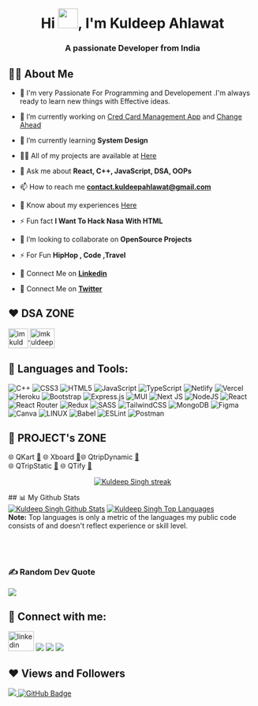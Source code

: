 <h1 align="center">Hi <img src="https://raw.githubusercontent.com/MartinHeinz/MartinHeinz/master/wave.gif" height="40" width="40">, I'm Kuldeep Ahlawat</h1>
<h3 align="center">A passionate Developer from India</h3>



## 🙋‍♂️ About Me

- 🥋 I'm very Passionate For Programming and Developement .I'm always ready to learn new things with Effective ideas.
- 🔭 I’m currently working on [Cred Card Management App](https://cred-card-management-system.vercel.app/) and [Change Ahead](https://www.changeahead.org.uk/)

- 🌱 I’m currently learning **System Design**

- 👨‍💻 All of my projects are available at [Here](https://www.crio.do/learn/portfolio/imkuldeepahlawat/?edit=true)
- 💬 Ask me about **React, C++, JavaScript, DSA, OOPs**

- 📫 How to reach me **contact.kuldeepahlawat@gmail.com**

- 📄 Know about my experiences [Here](https://drive.google.com/file/d/1OpvL7DgYPzTcvtwUVu9-9owsOH8tPxT7/view?usp=drive_link)

- ⚡ Fun fact **I Want To Hack Nasa With HTML**
- 👯 I’m looking to collaborate on **OpenSource Projects**
- ⚡ For Fun **HipHop , Code ,Travel**
- 🔗 Connect Me on [**Linkedin**](https://www.linkedin.com/in/imkuldeepahlawat/)
- 🔗 Connect Me on [**Twitter**](https://twitter.com/ikuldeepahlawat)

## ❤️ DSA ZONE

<p align="left"> 
<a href="https://www.leetcode.com/imkuldeepahlawat" target="blank">
<img align="center" src="https://raw.githubusercontent.com/rahuldkjain/github-profile-readme-generator/master/src/images/icons/Social/leet-code.svg" alt="imkuldeepahlawat" height="40" width="40" />
</a>
<a href="https://auth.geeksforgeeks.org/user/imkuldeepahlawat" target="blank"><img align="center" src="https://raw.githubusercontent.com/rahuldkjain/github-profile-readme-generator/master/src/images/icons/Social/geeks-for-geeks.svg" alt="imkuldeepahlawat" height="40" width="50" /></a>

</p>


## 🚀 Languages and Tools:


![C++](https://img.shields.io/badge/c++-%2300599C.svg?style=for-the-badge&logo=c%2B%2B&logoColor=white) ![CSS3](https://img.shields.io/badge/css3-%231572B6.svg?style=for-the-badge&logo=css3&logoColor=white) ![HTML5](https://img.shields.io/badge/html5-%23E34F26.svg?style=for-the-badge&logo=html5&logoColor=white) ![JavaScript](https://img.shields.io/badge/javascript-%23323330.svg?style=for-the-badge&logo=javascript&logoColor=%23F7DF1E) ![TypeScript](https://img.shields.io/badge/typescript-%23007ACC.svg?style=for-the-badge&logo=typescript&logoColor=white) ![Netlify](https://img.shields.io/badge/netlify-%23000000.svg?style=for-the-badge&logo=netlify&logoColor=#00C7B7) ![Vercel](https://img.shields.io/badge/vercel-%23000000.svg?style=for-the-badge&logo=vercel&logoColor=white) ![Heroku](https://img.shields.io/badge/heroku-%23430098.svg?style=for-the-badge&logo=heroku&logoColor=white) ![Bootstrap](https://img.shields.io/badge/bootstrap-%23563D7C.svg?style=for-the-badge&logo=bootstrap&logoColor=white) ![Express.js](https://img.shields.io/badge/express.js-%23404d59.svg?style=for-the-badge&logo=express&logoColor=%2361DAFB) ![MUI](https://img.shields.io/badge/MUI-%230081CB.svg?style=for-the-badge&logo=material-ui&logoColor=white) ![Next JS](https://img.shields.io/badge/Next-black?style=for-the-badge&logo=next.js&logoColor=white) ![NodeJS](https://img.shields.io/badge/node.js-6DA55F?style=for-the-badge&logo=node.js&logoColor=white) ![React](https://img.shields.io/badge/react-%2320232a.svg?style=for-the-badge&logo=react&logoColor=%2361DAFB) ![React Router](https://img.shields.io/badge/React_Router-CA4245?style=for-the-badge&logo=react-router&logoColor=white) ![Redux](https://img.shields.io/badge/redux-%23593d88.svg?style=for-the-badge&logo=redux&logoColor=white) ![SASS](https://img.shields.io/badge/SASS-hotpink.svg?style=for-the-badge&logo=SASS&logoColor=white) ![TailwindCSS](https://img.shields.io/badge/tailwindcss-%2338B2AC.svg?style=for-the-badge&logo=tailwind-css&logoColor=white) ![MongoDB](https://img.shields.io/badge/MongoDB-%234ea94b.svg?style=for-the-badge&logo=mongodb&logoColor=white) 	![Figma](https://img.shields.io/badge/figma-%23F24E1E.svg?style=for-the-badge&logo=figma&logoColor=white) ![Canva](https://img.shields.io/badge/Canva-%2300C4CC.svg?style=for-the-badge&logo=Canva&logoColor=white) ![LINUX](https://img.shields.io/badge/Linux-FCC624?style=for-the-badge&logo=linux&logoColor=black) ![Babel](https://img.shields.io/badge/Babel-F9DC3e?style=for-the-badge&logo=babel&logoColor=black) ![ESLint](https://img.shields.io/badge/ESLint-4B3263?style=for-the-badge&logo=eslint&logoColor=white) ![Postman](https://img.shields.io/badge/Postman-FF6C37?style=for-the-badge&logo=postman&logoColor=white)


## 📝 PROJECT's ZONE

🌐 QKart [**🔗**](https://qkartfrontendkuldeepahlawat.netlify.app/) 🌐 Xboard [**🔗**](https://newsfeedkuldeepahlawat.netlify.app/)🌐 QtripDynamic [**🔗**](https://kuldeepahlawat-qtripdynamic.netlify.app/) <br>
🌐 QTripStatic [**🔗**](https://imkuldeepahlawat-qtrip.netlify.app/) 
🌐 QTify [**🔗**](https://qtify-kuldeepahlawat.netlify.app//) 

<p align="center">
    <a href="https://https://github.com/imkuldeepahlawat/github-readme-streak-stats">
        <img title="🔥 Get streak stats for your profile at git.io/streak-stats" alt="Kuldeep Singh streak" src="https://github-readme-streak-stats.herokuapp.com/?user=imkuldeepahlawat&theme=black-ice&hide_border=true&stroke=0000&background=060A0CD0"/>
    </a>
</p>
## 📊 My Github Stats

   <br/>
<a href="https://github.com/imkuldeepahlawat/github-readme-stats"><img alt="Kuldeep Singh Github Stats" src="https://github-readme-stats.vercel.app/api?username=imkuldeepahlawat&show_icons=true&count_private=true&theme=react&hide_border=true&bg_color=0D1117" /></a>
  <a href="https://github.com/imkuldeepahlawat/github-readme-stats"><img alt="Kuldeep Singh Top Languages" src="https://github-readme-stats.vercel.app/api/top-langs/?username=imkuldeepahlawat&langs_count=8&count_private=true&layout=compact&theme=react&hide_border=true&bg_color=0D1117" /></a>
  <br/>
  <b>Note:</b> Top languages is only a metric of the languages my public code consists of and doesn't reflect experience or skill level.

<br/>
<br/>

<br/>
<br/>

### ✍️ Random Dev Quote
![](https://quotes-github-readme.vercel.app/api?type=horizontal&theme=radical)

<!-- ## Can You  Save My Contributions From Snake
![](https://github.com/imkuldeepahlawat/imkuldeepahlawat/blob/output/github-contribution-grid-snake.svg) -->

## 📧 Connect with me:

<p align="left">

<a href = "https://www.linkedin.com/in/imkuldeepahlawat/" target="_blank"><img src="https://raw.githubusercontent.com/maurodesouza/profile-readme-generator/master/src/assets/icons/social/linkedin/default.svg" width="52" height="40" alt="linkedin logo"  /></a>
<a href = "#"><img src="https://img.icons8.com/fluent/48/000000/twitter.png"/></a>
<a href = "#"><img src="https://img.icons8.com/fluent/48/000000/instagram-new.png"/></a>
<a href = "#"><img src="https://img.icons8.com/color/48/000000/youtube-play.png"/></a>

</p>

## ❤ Views and Followers

<a href="https://github.com/imkuldeepahlawat/github-profile-views-counter">
    <img src="https://komarev.com/ghpvc/?username=imkuldeepahlawat">
</a>
<a href="https://github.com/imkuldeepahlawat?tab=followers"><img src="https://img.shields.io/github/followers/imkuldeepahlawat?label=Followers&style=social" alt="GitHub Badge"></a>



###
